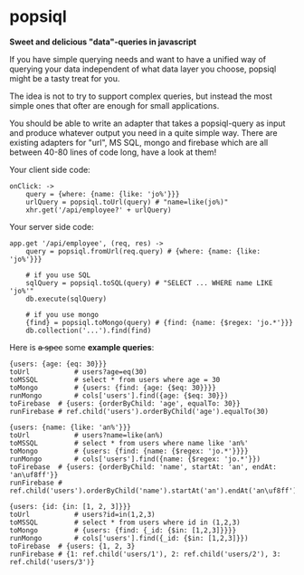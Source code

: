 # popsiql

**Sweet and delicious "data"-queries in javascript**

If you have simple querying needs and want to have a unified way of querying your data independent of what data layer you choose, popsiql might be a tasty treat for you.

The idea is not to try to support complex queries, but instead the most simple ones that ofter are enough for small applications.

You should be able to write an adapter that takes a popsiql-query as input and produce whatever output you need in a quite simple way. There are existing adapters for "url", MS SQL, mongo and firebase which are all between 40-80 lines of code long, have a look at them!

Your client side code:

```
onClick: ->
	query = {where: {name: {like: 'jo%'}}}
	urlQuery = popsiql.toUrl(query) # "name=like(jo%)"
	xhr.get('/api/employee?' + urlQuery)
```

Your server side code:

```
app.get '/api/employee', (req, res) ->
	query = popsiql.fromUrl(req.query) # {where: {name: {like: 'jo%'}}}

	# if you use SQL
	sqlQuery = popsiql.toSQL(query) # "SELECT ... WHERE name LIKE 'jo%'"
	db.execute(sqlQuery)

	# if you use mongo
	{find} = popsiql.toMongo(query) # {find: {name: {$regex: 'jo.*'}}}
	db.collection('...').find(find)
```

Here is ~~a spec~~ some **example queries**:

```
{users: {age: {eq: 30}}}
toUrl 			# users?age=eq(30)
toMSSQL			# select * from users where age = 30
toMongo			# {users: {find: {age: {$eq: 30}}}}
runMongo		# cols['users'].find({age: {$eq: 30}})
toFirebase	# {users: {orderByChild: 'age', equalTo: 30}}
runFirebase	# ref.child('users').orderByChild('age').equalTo(30)

{users: {name: {like: 'an%'}}}
toUrl 			# users?name=like(an%)
toMSSQL			# select * from users where name like 'an%'
toMongo			# {users: {find: {name: {$regex: 'jo.*'}}}}
runMongo		# cols['users'].find({name: {$regex: 'jo.*'}})
toFirebase	# {users: {orderByChild: 'name', startAt: 'an', endAt: 'an\uf8ff'}}
runFirebase	# ref.child('users').orderByChild('name').startAt('an').endAt('an\uf8ff')

{users: {id: {in: [1, 2, 3]}}}
toUrl 			# users?id=in(1,2,3)
toMSSQL			# select * from users where id in (1,2,3)
toMongo			# {users: {find: {_id: {$in: [1,2,3]}}}}
runMongo		# cols['users'].find({_id: {$in: [1,2,3]}})
toFirebase	# {users: {1, 2, 3}
runFirebase	# {1: ref.child('users/1'), 2: ref.child('users/2'), 3: ref.child('users/3')}
```

